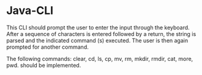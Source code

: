 # Java-CLI

This CLI should prompt the user to enter the input through the keyboard. After a sequence of characters is entered followed by a return, the string is parsed and the indicated command (s) executed. The user is then again prompted for another command.

The following commands: clear, cd, ls, cp, mv, rm, mkdir, rmdir, cat, more, pwd. should be implemented.
